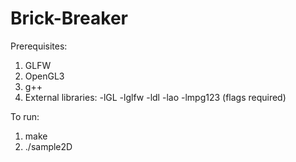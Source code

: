 # Brick-Breaker
Prerequisites: 
1. GLFW 
2. OpenGL3
3. g++
4. External libraries: -lGL -lglfw -ldl -lao -lmpg123 (flags required)

To run:
1. make
2. ./sample2D
